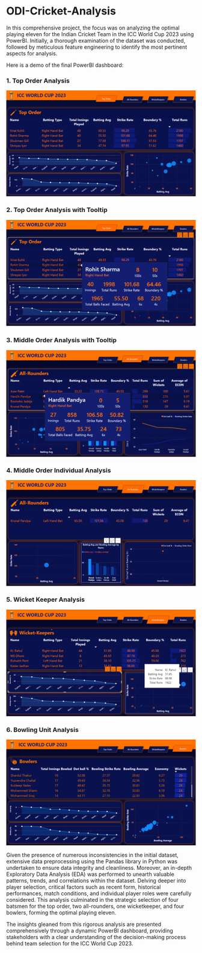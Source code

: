# ODI-Cricket-Analysis
In this comprehensive project, the focus was on analyzing the optimal playing eleven for the Indian Cricket Team in the ICC World Cup 2023 using PowerBI. Initially, a thorough examination of the dataset was conducted, followed by meticulous feature engineering to identify the most pertinent aspects for analysis. 

Here is a demo of the final PowerBI dashboard:

### 1. Top Order Analysis
![Top Order](Dashboard-Demo-images/Screenshot%202024-10-22%20163423.png)

### 2. Top Order Analysis with Tooltip
![Top Order with Tooltip](Dashboard-Demo-images/Screenshot%202024-10-22%20163630.png)

### 3. Middle Order Analysis with Tooltip
![Middle Order with Tooltip](Dashboard-Demo-images/Screenshot%202024-10-22%20163758.png)

### 4. Middle Order Individual Analysis
![Middle Order Individual](Dashboard-Demo-images/Screenshot%202024-10-22%20163829.png)

### 5. Wicket Keeper Analysis
![WK Analysis](Dashboard-Demo-images/Screenshot%202024-10-22%20163923.png)

### 6. Bowling Unit Analysis
![Bowling Analysis](Dashboard-Demo-images/Screenshot%202024-10-22%20164011.png)

Given the presence of numerous inconsistencies in the initial dataset, extensive data preprocessing using the Pandas library in Python was undertaken to ensure data integrity and cleanliness. Moreover, an in-depth Exploratory Data Analysis (EDA) was performed to unearth valuable patterns, trends, and correlations within the dataset. Delving deeper into player selection, critical factors such as recent form, historical performances, match conditions, and individual player roles were carefully considered. This analysis culminated in the strategic selection of four batsmen for the top order, two all-rounders, one wicketkeeper, and four bowlers, forming the optimal playing eleven.

The insights gleaned from this rigorous analysis are presented comprehensively through a dynamic PowerBI dashboard, providing stakeholders with a clear understanding of the decision-making process behind team selection for the ICC World Cup 2023.
